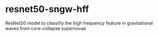 # resnet50-sngw-hff
ResNet50 model to classifiy the high frequency feature in gravitational waves from core-collapse supernovae
